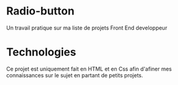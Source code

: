 # Radio-button
Un travail pratique sur ma liste de projets Front End developpeur
# Technologies
Ce projet est uniquement fait en HTML et en Css afin d'afiner mes connaissances sur le sujet en partant de petits projets.

